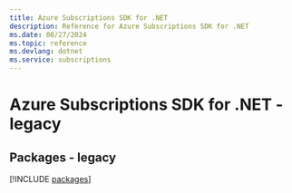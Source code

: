 ```yaml
---
title: Azure Subscriptions SDK for .NET
description: Reference for Azure Subscriptions SDK for .NET
ms.date: 08/27/2024
ms.topic: reference
ms.devlang: dotnet
ms.service: subscriptions
---
```

# Azure Subscriptions SDK for .NET - legacy
## Packages - legacy
[!INCLUDE [packages](subscriptions-index.md)]